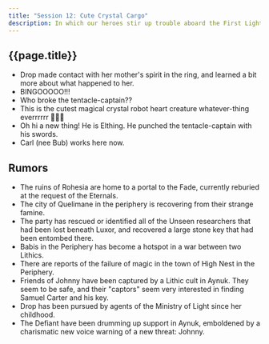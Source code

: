 ```yaml
---
title: "Session 12: Cute Crystal Cargo"
description: In which our heroes stir up trouble aboard the First Light.
---
```


## {{page.title}}

* Drop made contact with her mother's spirit in the ring, and learned a bit more about what happened to her.
* BINGOOOOO!!!
* Who broke the tentacle-captain??
* This is the cutest magical crystal robot heart creature whatever-thing everrrrrr 💖🥺💖
* Oh hi a new thing! He is Elthing. He punched the tentacle-captain with his swords.
* Carl (nee Bub) works here now.

## Rumors
* The ruins of Rohesia are home to a portal to the Fade, currently reburied at the request of the Eternals.
* The city of Quelimane in the periphery is recovering from their strange famine.
* The party has rescued or identified all of the Unseen researchers that had been lost beneath Luxor, and recovered a large stone key that had been entombed there.
* Babis in the Periphery has become a hotspot in a war between two Lithics.
* There are reports of the failure of magic in the town of High Nest in the Periphery.
* Friends of Johnny have been captured by a Lithic cult in Aynuk. They seem to be safe, and their "captors" seem very interested in finding Samuel Carter and his key.
* Drop has been pursued by agents of the Ministry of Light since her childhood.
* The Defiant have been drumming up support in Aynuk, emboldened by a charismatic new voice warning of a new threat: Johnny.
